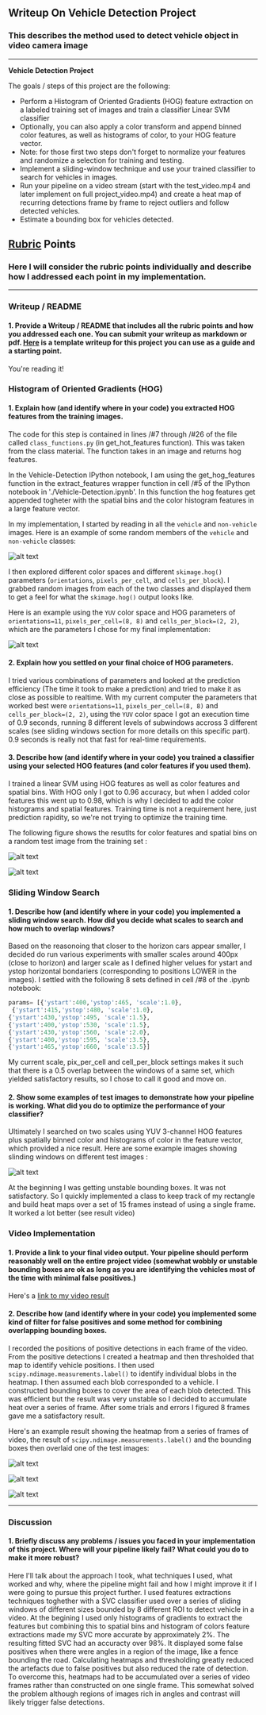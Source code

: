 ## Writeup On Vehicle Detection Project
### This describes the method used to detect vehicle object in video camera image

---

**Vehicle Detection Project**

The goals / steps of this project are the following:

* Perform a Histogram of Oriented Gradients (HOG) feature extraction on a labeled training set of images and train a classifier Linear SVM classifier
* Optionally, you can also apply a color transform and append binned color features, as well as histograms of color, to your HOG feature vector. 
* Note: for those first two steps don't forget to normalize your features and randomize a selection for training and testing.
* Implement a sliding-window technique and use your trained classifier to search for vehicles in images.
* Run your pipeline on a video stream (start with the test_video.mp4 and later implement on full project_video.mp4) and create a heat map of recurring detections frame by frame to reject outliers and follow detected vehicles.
* Estimate a bounding box for vehicles detected.

[//]: # (Image References)
[image1]: ./examples/car_not_car.png
[image2]: ./examples/HOG_example.png
[image3]: ./examples/color_histograms.png
[image4]: ./examples/spatial_bins.png
[image5]: ./examples/heatmap.png
[image6]: ./examples/bounding_boxes.png
[image7]: ./examples/sliding_windows_many.png
[image8]: ./examples/sliding_window.png
[video1]: ./proj_video_out.mp4

## [Rubric](https://review.udacity.com/#!/rubrics/513/view) Points
### Here I will consider the rubric points individually and describe how I addressed each point in my implementation.  

---
### Writeup / README

#### 1. Provide a Writeup / README that includes all the rubric points and how you addressed each one.  You can submit your writeup as markdown or pdf.  [Here](https://github.com/udacity/CarND-Vehicle-Detection/blob/master/writeup_template.md) is a template writeup for this project you can use as a guide and a starting point.  

You're reading it!

### Histogram of Oriented Gradients (HOG)

#### 1. Explain how (and identify where in your code) you extracted HOG features from the training images.

The code for this step is contained in lines /#7 through /#26 of the file called `class_functions.py` (in get_hot_features function).  This was taken from the class material. The function takes in an image and returns hog features.

In the Vehicle-Detection IPython notebook, I am using the get_hog_features function in the extract_features wrapper function in cell /#5 of the IPython notebook in './Vehicle-Detection.ipynb'. In this function the hog features get appended togheter with the spatial bins and the color histogram features in a large feature vector.

In my implementation, I started by reading in all the `vehicle` and `non-vehicle` images.  Here is an example of some random members of the `vehicle` and `non-vehicle` classes:

![alt text][image1]

I then explored different color spaces and different `skimage.hog()` parameters (`orientations`, `pixels_per_cell`, and `cells_per_block`).  I grabbed random images from each of the two classes and displayed them to get a feel for what the `skimage.hog()` output looks like.

Here is an example using the `YUV` color space and HOG parameters of `orientations=11`, `pixels_per_cell=(8, 8)` and `cells_per_block=(2, 2)`, which are the parameters I chose for my final implementation:


![alt text][image2]

#### 2. Explain how you settled on your final choice of HOG parameters.

I tried various combinations of parameters and looked at the prediction efficiency (The time it took to make a prediction) and tried to make it as close as possible to realtime. With my current computer the parameters that worked best were `orientations=11`, `pixels_per_cell=(8, 8)` and `cells_per_block=(2, 2)`, using the `YUV` color space I got an execution time of 0.9 seconds, running 8 different levels of subwindows accross 3 different scales (see sliding windows section for more details on this specific part). 0.9 seconds is really not that fast for real-time requirements. 

#### 3. Describe how (and identify where in your code) you trained a classifier using your selected HOG features (and color features if you used them).

I trained a linear SVM using HOG features as well as color features and spatial bins. With HOG only I got to 0.96 accuracy, but when I added color features this went up to 0.98, which is why I decided to add the color histograms and spatial features. Training time is not a requirement here, just prediction rapidity, so we're not trying to optimize the training time. 

The following figure shows the resutlts for color features and spatial bins on a random test image from the training set :

![alt text][image3]

![alt text][image4]

### Sliding Window Search

#### 1. Describe how (and identify where in your code) you implemented a sliding window search.  How did you decide what scales to search and how much to overlap windows?

Based on the reasonoing that closer to the horizon cars appear smaller, I decided do run various experiments with smaller scales around 400px (close to horizon) and larger scale as I defined higher velues for ystart and ystop horizontal bondariers (corresponding to positions LOWER in the images). I settled with the following 8 sets defined in cell /#8 of the .ipynb notebook: 

```python
params= [{'ystart':400,'ystop':465, 'scale':1.0},
 {'ystart':415,'ystop':480, 'scale':1.0},
{'ystart':430,'ystop':495, 'scale':1.5},
{'ystart':400,'ystop':530, 'scale':1.5},
{'ystart':430,'ystop':560, 'scale':2.0},
{'ystart':400,'ystop':595, 'scale':3.5},
{'ystart':465,'ystop':660, 'scale':3.5}]
```

My current scale, pix_per_cell and cell_per_block settings makes it such that there is a 0.5 overlap between the windows of a same set, which yielded satisfactory results, so I chose to call it good and move on. 

#### 2. Show some examples of test images to demonstrate how your pipeline is working.  What did you do to optimize the performance of your classifier?

Ultimately I searched on two scales using YUV 3-channel HOG features plus spatially binned color and histograms of color in the feature vector, which provided a nice result.  Here are some example images showing slinding windows on different test images :

![alt text][image7]

At the beginning I was getting unstable bounding boxes. It was not satisfactory. So I quickly implemented a class to keep track of my rectangle and build heat maps over a set of 15 frames instead of using a single frame. It worked a lot better (see result video)


### Video Implementation

#### 1. Provide a link to your final video output.  Your pipeline should perform reasonably well on the entire project video (somewhat wobbly or unstable bounding boxes are ok as long as you are identifying the vehicles most of the time with minimal false positives.)
Here's a [link to my video result](./proj_video_out.mp4)


#### 2. Describe how (and identify where in your code) you implemented some kind of filter for false positives and some method for combining overlapping bounding boxes.

I recorded the positions of positive detections in each frame of the video.  From the positive detections I created a heatmap and then thresholded that map to identify vehicle positions.  I then used `scipy.ndimage.measurements.label()` to identify individual blobs in the heatmap.  I then assumed each blob corresponded to a vehicle.  I constructed bounding boxes to cover the area of each blob detected.  This was efficient but the result was very unstable so I decided to accumulate heat over a series of frame. After some trials and errors I figured 8 frames gave me a satisfactory result. 

Here's an example result showing the heatmap from a series of frames of video, the result of `scipy.ndimage.measurements.label()` and the bounding boxes then overlaid one of the test images:

![alt text][image8]

![alt text][image5]

![alt text][image6]


---

### Discussion

#### 1. Briefly discuss any problems / issues you faced in your implementation of this project.  Where will your pipeline likely fail?  What could you do to make it more robust?

Here I'll talk about the approach I took, what techniques I used, what worked and why, where the pipeline might fail and how I might improve it if I were going to pursue this project further. I used features extractions techniques toghether with a SVC classifier used over a series of sliding windows of different sizes bounded by 8 different ROI to detect vehicle in a video. At the begining I used only histograms of gradients to extract the features but combining this to spatial bins and histogram of colors feature extractions made my SVC more accurate by approximately 2%. The resulting fitted SVC had an accuracty over 98%. It displayed some false positives when there were angles in a region of the image, like a fence bounding the road. Calculating heatmaps and thresholding greatly reduced the artefacts due to false positives but also reduced the rate of detection. To overcome this, heatmaps had to be accumulated over a series of video frames rather than constructed on one single frame. This somewhat solved the problem although regions of images rich in angles and contrast will likely trigger false detections. 

